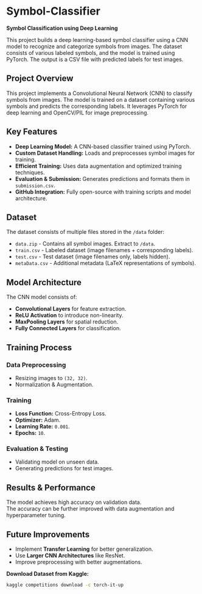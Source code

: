 # Symbol-Classifier  
**Symbol Classification using Deep Learning**  

This project builds a deep learning-based symbol classifier using a CNN model to recognize and categorize symbols from images. The dataset consists of various labeled symbols, and the model is trained using PyTorch. The output is a CSV file with predicted labels for test images.  

## Project Overview  
This project implements a Convolutional Neural Network (CNN) to classify symbols from images. The model is trained on a dataset containing various symbols and predicts the corresponding labels. It leverages PyTorch for deep learning and OpenCV/PIL for image preprocessing.  

## Key Features  
- **Deep Learning Model:** A CNN-based classifier trained using PyTorch.  
- **Custom Dataset Handling:** Loads and preprocesses symbol images for training.  
- **Efficient Training:** Uses data augmentation and optimized training techniques.  
- **Evaluation & Submission:** Generates predictions and formats them in `submission.csv`.  
- **GitHub Integration:** Fully open-source with training scripts and model architecture.  

## Dataset  
The dataset consists of multiple files stored in the `/data` folder:  
- `data.zip` - Contains all symbol images. Extract to `/data`.  
- `train.csv` - Labeled dataset (image filenames + corresponding labels).  
- `test.csv` - Test dataset (image filenames only, labels hidden).  
- `metaData.csv` - Additional metadata (LaTeX representations of symbols).

 ## Model Architecture  
The CNN model consists of:  
- **Convolutional Layers** for feature extraction.  
- **ReLU Activation** to introduce non-linearity.  
- **MaxPooling Layers** for spatial reduction.  
- **Fully Connected Layers** for classification.  

## Training Process  
### Data Preprocessing  
- Resizing images to `(32, 32)`.  
- Normalization & Augmentation.  

### Training  
- **Loss Function:** Cross-Entropy Loss.  
- **Optimizer:** Adam.  
- **Learning Rate:** `0.001`.  
- **Epochs:** `10`.  

### Evaluation & Testing  
- Validating model on unseen data.  
- Generating predictions for test images.  

## Results & Performance  
The model achieves high accuracy on validation data.  
The accuracy can be further improved with data augmentation and hyperparameter tuning.  

## Future Improvements  
- Implement **Transfer Learning** for better generalization.  
- Use **Larger CNN Architectures** like ResNet.  
- Improve preprocessing with better augmentations.

**Download Dataset from Kaggle:**  
```sh
kaggle competitions download -c torch-it-up
